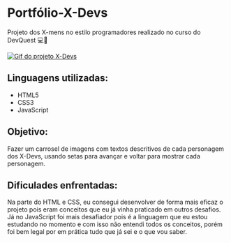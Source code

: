 # Portfólio-X-Devs
Projeto dos X-mens no estilo programadores realizado no curso do DevQuest 💻🚀

[<img src="./gif-x-devs.gif" alt="Gif do projeto X-Devs">](https://augusto-brunelli.github.io/projeto-x-devs/)

## Linguagens utilizadas:
- HTML5
- CSS3
- JavaScript

## Objetivo:
Fazer um carrosel de imagens com textos descritivos de cada personagem dos X-Devs, usando setas para avançar e voltar para mostrar cada personagem.

## Dificulades enfrentadas:
Na parte do HTML e CSS, eu consegui desenvolver de forma mais eficaz o projeto pois eram conceitos que eu já vinha praticado em outros desafios.
Já no JavaScript foi mais desafiador pois é a linguagem que eu estou estudando no momento e com isso não entendi todos os conceitos, porém foi bem legal por em prática tudo que já sei e o que vou saber.
